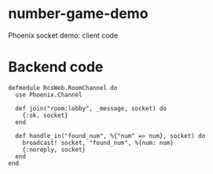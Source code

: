 # number-game-demo
Phoenix socket demo: client code


# Backend code
```
defmodule RcsWeb.RoomChannel do
  use Phoenix.Channel

  def join("room:lobby", _message, socket) do
    {:ok, socket}
  end

  def handle_in("found_num", %{"num" => num}, socket) do
    broadcast! socket, "found_num", %{num: num}
    {:noreply, socket}
  end
end

```
